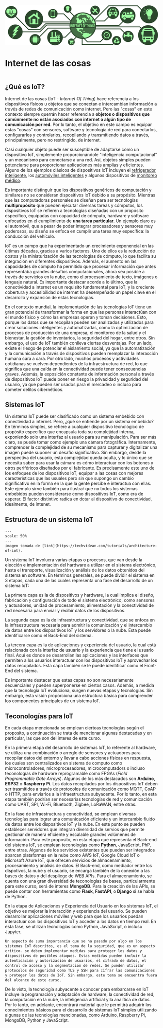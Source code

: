 ![images](img/IoT_header.png) 
# Internet de las cosas
```{contents}
```
## ¿Qué es IoT?
Internet de las cosas (IoT - _Internet Of Thing_) hace referencia a los dispositivos físicos u objetos que se conectan e intercambian información a través de redes de comunicación como internet. Pero las "cosas" en este contexto siempre querrán hacer referencia a **objetos o dispositivos que comúnmente no están asociados con internet o algún tipo de comunicación por red**. Por lo tanto, el objetivo en este campo es equipar estas "cosas" con sensores, software y tecnología de red para conectarlos, configurarlos y controlarlos, recopilando y transmitiendo datos a través, principalmente, pero no restringido, de internet. 

Casi cualquier objeto puede ser susceptible de adaptarse como un dispositivo IoT, simplemente proporcionándole "inteligencia computacional" y un mecanismo para conectarse a una red. Así, objetos simples pueden potenciarse para proporcionar aplicaciones más amplias y eficientes. Alguno de los ejemplos clásicos de dispositivos IoT incluyen el [refrigerador inteligente][1], los [automóviles inteligentes][2] y algunos dispositivos de [monitoreo médico][3].

Es importante distinguir que los dispositivos genéricos de computación y similares no se consideran dispositivos IoT debido a su propósito. Mientras que las computadoras personales se diseñan para ser tecnologías **multipropósito** que pueden ejecutar diversas tareas y cómputos, los dispositivos IoT se refieren a tecnologías diseñadas con un propósito específico, equipadas con capacidad de cómputo, hardware y software enfocados en el cumplimiento de **una tarea particular**. Un ejemplo claro es el automóvil, que a pesar de poder integrar procesadores y sensores muy poderosos, su diseño se enfoca en cumplir una tarea muy específica: la conducción del vehículo.

IoT es un campo que ha experimentado un crecimiento exponencial en las últimas décadas, gracias a varios factores. Uno de ellos es la reducción de costos y la miniaturización de las tecnologías de cómputo, lo que facilita su integración en diferentes dispositivos. Además, el aumento en las capacidades de cómputo ha permitido que procesar información que antes representaba grandes desafíos computacionales, ahora sea posible a través de servicios en la nube, como el procesamiento de texto, imágenes o lenguaje natural. Es importante destacar acorde a lo último, que la conectividad a internet es un requisito fundamental para IoT, y la creciente cobertura y accesibilidad de internet ha desempeñado un papel clave en el desarrollo y expansión de estas tecnologías.

En el contexto mundial, la implementación de las tecnologías IoT tiene un gran potencial de transformar la forma en que las personas interactúan con el mundo físico y cómo las empresas operan y toman decisiones. Esto, porque los datos que se recopilan pueden ser analizados y utilizados para crear soluciones inteligentes y automatizadas, como la optimización de procesos de producción de una empresa, el monitoreo de la salud y el bienestar, la gestión de inventarios, la seguridad del hogar, entre otros. Sin embargo, el uso de IoT también conlleva ciertas desventajas. Por un lado, existe el riesgo de potenciar el aislamiento social, ya que la automatización y la comunicación a través de dispositivos pueden reemplazar la interacción humana cara a cara. Por otro lado, muchos procesos y actividades cotidianas se vuelven dependientes de la infraestructura de red, lo que significa que una caída en la conectividad puede tener consecuencias graves. Además, la exposición constante de información personal a través de dispositivos IoT puede poner en riesgo la privacidad y seguridad del usuario, ya que pueden ser usados para el mercadeo o incluso para cometer delitos cibernéticos.

## Sistemas IoT

Un sistema IoT puede ser clasificado como un sistema embebido con conectividad a internet. Pero, ¿qué se entiende por un sistema embebido? En términos simples, se refiere a cualquier dispositivo tecnológico de propósito específico que encapsula toda su complejidad interna, exponiendo solo una interfaz al usuario para su manipulación. Para ser más claro, se puede tomar como ejemplo una cámara fotográfica. Internamente, comprender la complejidad de su mecanismo para capturar y digitalizar una imagen puede suponer un desafío significativo. Sin embargo, desde la perspectiva del usuario, esta complejidad queda oculta, y lo único que se necesita saber para usar la cámara es cómo interactuar con los botones y otros periféricos diseñados por el fabricante. Es precisamente este uno de los enfoques de los dispositivos IoT, equipar a las cosas con mejores caracteristicas que las usuales pero sin que supongo un cambio significativo en la forma en la que la gente percibe e interactua con ellas. Este ejemplo sirve también para ilustraṙ que no todos los sistemas embebidos pueden considerarse como dispositivos IoT, como era de esperar. El factor distintivo radica en dotar al dispositivo de conectividad, idealmente, de intenet.

## Estructura de un sistema IoT

```{figure} img/Fig2-Iot_Components.png
---
scale: 50%
---
imagen tomada de [link](https://techvidvan.com/tutorials/architecture-of-iot).
```
Un sistema IoT involucra varias etapas o procesos, que van desde la elección e implementación del hardware a utilizar en el sistema electrónico, hasta el transporte, visualización y análisis de los datos obtenidos del sistema en software. En términos generales, se puede dividir el sistema en 3 etapas, cada una de las cuales representa una fase del desarrollo de un sistema IoT:

La primera capa es la de dispositivos y hardware, la cual implica el diseño, fabricación y configuración de todo el sistema electrónico, como sensores y actuadores, unidad de procesamiento, alimentación y la conectividad de red necesaria para enviar y recibir datos de los dispositivos.

La segunda capa es la de infraestructura y conectividad, que se enfoca en la infraestructura necesaria para admitir la comunicación y el intercambio de datos entre los dispositivos IoT y los servidores o la nube. Esta puede identificarse como el Back-End del sistema. 

La tercera capa es la de aplicaciones y experiencia del usuario, la cual está relacionada con la interfaz de usuario y la experiencia que tiene el usuario final. Aquí es donde se desarrollan las aplicaciones y las interfaces que permiten a los usuarios interactuar con los dispositivos IoT y aprovechar los datos recopilados. Esta capa también se le puede identificar como el Front-End del sistema.

Es importante destacar que estas capas no son necesariamente secuenciales y pueden superponerse en ciertos casos. Además, a medida que la tecnología IoT evoluciona, surgen nuevas etapas y tecnologías. Sin embargo, esta visión proporciona una estructura básica para comprender los componentes principales de un sistema IoT.

## Teconologías para IoT
En cada etapa mencionada se emplean ciertoas tecnologías según el proposito, a continuación se trata de mencionar algunas destacadas y en particular, las que son del interes de este curso. 

En la primera etapa del desarrollo de sistemas IoT, lo referente al hardware, se utiliza una combinación o arreglo de sensores y actuadores para recopilar datos del entorno y llevar a cabo acciones físicas en respuesta, los cuales son centralizados en sistema de computo como microcontroladores, microprocesadores, microcomputadors o incluso teconologías de hardware reprogramable como FPGAs (*Field Programmable Gate Arrays*). Algunos de los más destacados son **Arduino**, **ESP32** o **Raspberry Pi**. Los datos recopilados por los dispositivos IoT deben ser trasmitidos a través de protocolos de comunicación como MQTT, CoAP o HTTP, para enviarlos a la infraestructura subyacente. Por lo tanto, en esta etapa también podrían ser necesarias tecnologías de red y comunicación como UART, SPI, Wi-Fi, Bluetooth, Zigbee, LoRaWAN, entre otras.

En la fase de infraestructura y conectividad, se emplean diversas tecnologías para lograr una comunicación eficiente y un intercambio fluido de datos entre los dispositivos IoT y la nube. En este punto se pueden establecer servidores que integran diversidad de servios que permite gestionar de manera eficiente y escalable grandes volúmenes de información. Para este proposito, en esta etapa que representa el Back-end del sistema IoT, se emplean teconologías como **Python**, JavaScript, PhP, entre otras. Algunos de los servicios existentes que pueden ser integrados abarcan plataformas en la nube como AWS IoT, Google Cloud IoT o Microsoft Azure IoT, que ofrecen servicios de almacenamiento, procesamiento y análisis de datos. El Back-end, como mediador entre los dispotivos, la nube y el usuario, se encarga también de la conexión a las bases de datos y del despliege de WEB APIs. Para el almacenamiento, se cuenta con una gran diversidad de teconologías de bases, particularmente para este curso, será de interes **MongoDB**. Para la creación de las APIs, se puede contar con herramientas como **Flask**, **FastAPI**, o **Django** si se habla de Python. 

En la etapa de Aplicaciones y Experiencia del Usuario en los sistemas IoT, el objetivo es mejorar la interacción y experiencia del usuario. Se pueden desarrollar aplicaciones móviles y web para que los usuarios puedan interactuar con los dispositivos IoT y acceder a los datos en tiempo real. En esta fase, se utilizan tecnologías como Python, JavaScript, o incluso Jupyter.

```{note}
Un aspecto de suma importancia que se ha pasado por algo en los sistemas IoT descritos, es el tema de la seguridad, que es un aspecto crítico. se deben implementar medidas para proteger los datos y dispositivos de posibles ataques. Estas medidas pueden incluir la autenticación y autorización de usuarios, el cifrado de datos, el control de acceso y la segmentación de redes. Se pueden utilizar protocolos de seguridad como TLS y SSH para cifrar las comunicaciones y proteger los datos de IoT. Sin embargo, este tema se encuentra fuera del alcance de este curso.
```

De lo visto, la tecnología subyacente a conocer para embarcarse en IoT incluye la programación y adaptación de hardware, la conectividad de red, la computación en la nube, la inteligencia artificial y la analítica de datos. Por lo tanto, en adelante, encontrará material que le permitirá adquirir los conocimientos básicos para el desarrollo de sistemas IoT simples utilizando algunas de las tecnologías mencionadas, como Arduino, Raspberry Pi, MongoDB, Python y JavaScript. 

[1]: <https://www.goodhousekeeping.com/appliances/refrigerator-reviews/g39784846/smart-refrigerators/>
[2]: <https://www.technologyhq.org/smart-vehicles-and-internet-of-things-what-changes-it-will-bring-to-our-lives/>
[3]: <https://ordr.net/article/iot-healthcare-examples/>